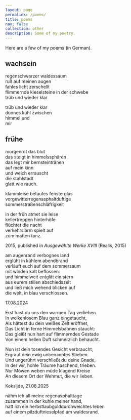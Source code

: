 ```yaml
---
layout: page
permalink: /poems/
title: poems
nav: false
collection: other
description: Some of my poetry.
---
```


<p>Here are a few of my poems (in German).</p>

<div class="poem">
  <h2>wachsein</h2>
  <div class="stanza">
    <p>
      regenschwarzer waldessaum<br>
      ruß auf meinen augen<br>
      fahles licht zerschellt<br>
      flimmernde kieselsteine in der schwebe<br>
      trüb und wieder klar
    </p>
  </div>
  <div class="stanza">
    <p>
      trüb und wieder klar<br>
      dünnes kühl zwischen<br>
      himmel und<br>
      mir
    </p>
  </div>
</div>

<div class="poem">
  <h2>frühe</h2>
  <div class="stanza">
    <p>
      morgenrot das blut<br>
      das steigt in himmelssphären<br>
      das legt mir bernsteintränen<br>
      auf mein kinn<br>
      und weich errauscht<br>
      die stahlstadt<br>
      glatt wie rauch.
    </p>
  </div>
  <div class="stanza">
    <p>
      klammleise betautes fensterglas<br>
      vorgewitterregenasphaltduftige<br>
      sommerstraßenschläfrigkeit<br>
    </p>
  </div>
  <div class="stanza">
    <p>
      in der früh atmet sie leise<br>
      kellertreppen hinterhöfe<br>
      flüchtet die nacht<br>
      verkehrslärm spielt auf<br>
      zum matten tanz.
    </p>
  </div>
  <div class="meta">
    2015, published in <i>Ausgewählte Werke XVIII</i> (Realis, 2015)
  </div>
</div>

<div class="poem">
  <div class="stanza">
    <p>
      am augenrand verbognes land<br>
      erglüht in kühlem abendbrand<br>
      verläuft euch auf dem sommersaum<br>
      mit winden kalt beflossen:<br>
      und himmelweit entglitt ein stern<br>
      aus eurem stillen abschiedszelt<br>
      und ließ mich wehend blicken auf<br>
      die welt, in blau verschlossen.
    </p>
  </div>
  <div class="meta">
    17.08.2024
  </div>
</div>

<div class="poem">
  <div class="stanza">
    <p>
      Erst hast du uns den warmen Tag verliehen<br>
      In wolkenlosem Blau ganz eingetaucht,<br>
      Als hättest du dein weißes Zelt eröffnet,<br>
      Das Licht in ferne Himmelsbahnen staucht:<br>
      Das gleißt nun hart auf flimmerndes Gestade<br>
      Von einem hellen Duft schmerzlich behaucht.
    </p>
  </div>
  <div class="stanza">
    <p>
      Nun ist dein tosendes Gesicht verbraucht,<br>
      Ergraut dein ewig unbenanntes Stieben.<br>
      Und ungerührt verschließt du deine Gnade,<br>
      In der wir, hohle Träume haschend, trieben.<br>
      Nur Möwen weben müde klagend Kreise<br>
      An diesem Ort der Wehmut, die wir lieben.
    </p>
  </div>
  <div class="meta">
    Koksĳde, 21.08.2025
  </div>
</div>

<div class="poem">
  <div class="stanza">
    <p>
      nähm ich all meine regenasphalttage<br>
      zusammen in der kuhle meiner hand,<br>
      hätt ich ein herbstlaubgolddurchweichtes leben<br>
      auf einem pilzduftnieselpfad am waldesrand.
    </p>
  </div>
</div>
